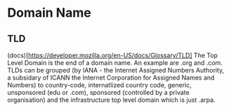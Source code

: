 # Domain Name

## TLD

(docs)[https://developer.mozilla.org/en-US/docs/Glossary/TLD]
The Top Level Domain is the end of a domain name. An example are .org and .com.
TLDs can be grouped (by IANA - the Internet Assigned Numbers Authority, a subsidary of ICANN the Internet Corporation for Assigned Names and Numbers) to country-code, internatlized country code, generic, unsponsored (edu or .com), sponsored (controlled by a private organisation) and the infrastructure top level domain which is just .arpa.
